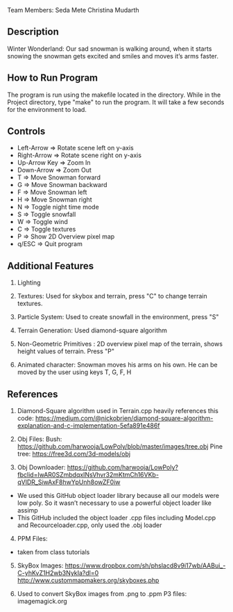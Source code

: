 Team Members:
Seda Mete 
Christina Mudarth

Description
---------------------------
Winter Wonderland: Our sad snowman is walking around, when it starts snowing the snowman gets excited and smiles and moves it’s arms faster. 

How to Run Program
--------------------
The program is run using the makefile located in the directory. While in the Project directory, type "make" to run the program. It will take a few seconds for the environment to load.

Controls
------------
- Left-Arrow   => Rotate scene left on y-axis
- Right-Arrow  => Rotate scene right on y-axis
- Up-Arrow Key => Zoom In
- Down-Arrow   => Zoom Out
- T            => Move Snowman forward
- G            => Move Snowman backward
- F            => Move Snowman left
- H            => Move Snowman right
- N            => Toggle night time mode
- S            => Toggle snowfall
- W            => Toggle wind
- C            => Toggle textures
- P            => Show 2D Overview pixel map
- q/ESC        => Quit program


Additional Features
---------------------------------
1) Lighting

2) Textures: Used for skybox and terrain, press "C" to change terrain textures.

3) Particle System: Used to create snowfall in the environment, press "S"

3) Terrain Generation: Used diamond-square algorithm

4) Non-Geometric Primitives : 2D overview pixel map of the terrain, shows height values of terrain. Press "P"

5) Animated character: Snowman moves his arms on his own. He can be moved by the user using keys T, G, F, H


References
----------------

1) Diamond-Square algorithm used in Terrain.cpp heavily references this code: https://medium.com/@nickobrien/diamond-square-algorithm-explanation-and-c-implementation-5efa891e486f

2) Obj Files:
Bush: https://github.com/harwooja/LowPoly/blob/master/images/tree.obj
Pine tree: https://free3d.com/3d-models/obj

3) Obj Downloader:
https://github.com/harwooja/LowPoly?fbclid=IwAR0SZmbdqxINsVhvr32mKtmCh16VKb-qVlDR_SiwAxF8hwYpUnh8owZF0iw
- We used this GitHub object loader library because all our models were low poly. So it wasn’t necessary to use a powerful object loader like assimp
- This GitHub included the object loader .cpp files including Model.cpp and Recourceloader.cpp, only used the .obj loader

4) PPM Files:
- taken from class tutorials

5) SkyBox Images:
https://www.dropbox.com/sh/phslacd8v9i17wb/AABui_-C-yhKvZ1H2wb3NykIa?dl=0
http://www.custommapmakers.org/skyboxes.php

6) Used to convert SkyBox images from .png to .ppm P3 files:
imagemagick.org